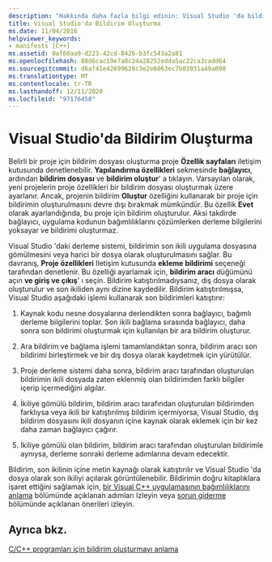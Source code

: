 ```yaml
---
description: "Hakkında daha fazla bilgi edinin: Visual Studio 'da bildirim oluşturma"
title: Visual Studio'da Bildirim Oluşturma
ms.date: 11/04/2016
helpviewer_keywords:
- manifests [C++]
ms.assetid: 0af60aa9-d223-42cd-8426-b3fc543a2a81
ms.openlocfilehash: 88d6cac19e7a0c24a28252edda5ac22ca3cadd64
ms.sourcegitcommit: d6af41e42699628c3e2e6063ec7b03931a49a098
ms.translationtype: MT
ms.contentlocale: tr-TR
ms.lasthandoff: 12/11/2020
ms.locfileid: "97176450"
---
```

# <a name="manifest-generation-in-visual-studio"></a>Visual Studio'da Bildirim Oluşturma

Belirli bir proje için bildirim dosyası oluşturma proje **Özellik sayfaları** iletişim kutusunda denetlenebilir. **Yapılandırma özellikleri** sekmesinde **bağlayıcı**, ardından **bildirim dosyası** ve **bildirim oluştur**' a tıklayın. Varsayılan olarak, yeni projelerin proje özellikleri bir bildirim dosyası oluşturmak üzere ayarlanır. Ancak, projenin bildirim **Oluştur** özelliğini kullanarak bir proje için bildirimin oluşturulmasını devre dışı bırakmak mümkündür. Bu özellik **Evet** olarak ayarlandığında, bu proje için bildirim oluşturulur. Aksi takdirde bağlayıcı, uygulama kodunun bağımlılıklarını çözümlerken derleme bilgilerini yoksayar ve bildirimi oluşturmaz.

Visual Studio 'daki derleme sistemi, bildirimin son ikili uygulama dosyasına gömülmesini veya harici bir dosya olarak oluşturulmasını sağlar. Bu davranış, **Proje özellikleri** Iletişim kutusunda **ekleme bildirimi** seçeneği tarafından denetlenir. Bu özelliği ayarlamak için, **bildirim aracı** düğümünü açın **ve giriş ve çıkış**' ı seçin. Bildirim katıştırılmadıysanız, dış dosya olarak oluşturulur ve son ikiliden aynı dizine kaydedilir. Bildirim katıştırılmışsa, Visual Studio aşağıdaki işlemi kullanarak son bildirimleri katıştırır:

1. Kaynak kodu nesne dosyalarına derlendikten sonra bağlayıcı, bağımlı derleme bilgilerini toplar. Son ikili bağlama sırasında bağlayıcı, daha sonra son bildirimi oluşturmak için kullanılan bir ara bildirim oluşturur.

1. Ara bildirim ve bağlama işlemi tamamlandıktan sonra, bildirim aracı son bildirimi birleştirmek ve bir dış dosya olarak kaydetmek için yürütülür.

1. Proje derleme sistemi daha sonra, bildirim aracı tarafından oluşturulan bildirimin ikili dosyada zaten eklenmiş olan bildirimden farklı bilgiler içerip içermediğini algılar.

1. İkiliye gömülü bildirim, bildirim aracı tarafından oluşturulan bildirimden farklıysa veya ikili bir katıştırılmış bildirim içermiyorsa, Visual Studio, dış bildirim dosyasını ikili dosyanın içine kaynak olarak eklemek için bir kez daha zaman bağlayıcı çağırır.

1. İkiliye gömülü olan bildirim, bildirim aracı tarafından oluşturulan bildirimle aynıysa, derleme sonraki derleme adımlarına devam edecektir.

Bildirim, son ikilinin içine metin kaynağı olarak katıştırılır ve Visual Studio 'da dosya olarak son ikiliyi açılarak görüntülenebilir. Bildirimin doğru kitaplıklara işaret ettiğini sağlamak için, [bir Visual C++ uygulamasının bağımlılıklarını anlama](../windows/understanding-the-dependencies-of-a-visual-cpp-application.md) bölümünde açıklanan adımları Izleyin veya [sorun giderme](troubleshooting-c-cpp-isolated-applications-and-side-by-side-assemblies.md) bölümünde açıklanan önerileri izleyin.

## <a name="see-also"></a>Ayrıca bkz.

[C/C++ programları için bildirim oluşturmayı anlama](understanding-manifest-generation-for-c-cpp-programs.md)
